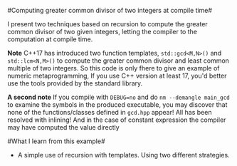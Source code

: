 #Computing greater common divisor of two integers at compile time#

I present two techniques based on recursion to compute the greater common divisor of two given integers, letting the compiler to the computation at compile time.

**Note** C++17 has introduced two function templates, `std::gcd<M,N>()` and `std::lcm<N,M>()` to compute the greater common divisor and least common multiple of two integers. So this code is only fhere to give an example of numeric metaprogramming, If you use C++ version at least 17, you'd better use the tools provided by the standard library.

**A second note** If you compile with `DEBUG=no` and do `nm --demangle main_gcd` to examine the symbols in the produced executable, you may discover
that none of the functions/classes defined in `gcd.hpp` appear! All has been resolved with inlining! And in the case of constant expression the compiler may have
computed the value directly

#What I learn from this example#
- A simple use of recursion with templates. Using two different strategies. 